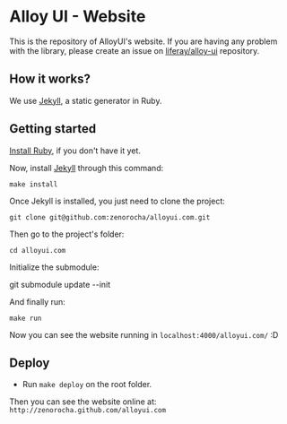 # Alloy UI - Website

This is the repository of AlloyUI's website. If you are having any problem with the library, please create an issue on [liferay/alloy-ui](https://github.com/liferay/alloy-ui/) repository.

## How it works?

We use [Jekyll](http://jekyllrb.com/), a static generator in Ruby.

## Getting started

[Install Ruby](http://www.ruby-lang.org/en/downloads/), if you don't have it yet.

Now, install [Jekyll](http://jekyllrb.com/) through this command:

	make install

Once Jekyll is installed, you just need to clone the project:

	git clone git@github.com:zenorocha/alloyui.com.git

Then go to the project's folder:

	cd alloyui.com

Initialize the submodule:

  git submodule update --init

And finally run:

	make run

Now you can see the website running in `localhost:4000/alloyui.com/` :D

## Deploy

* Run `make deploy` on the root folder.

Then you can see the website online at: `http://zenorocha.github.com/alloyui.com`